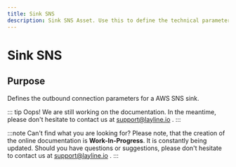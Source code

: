 ```yaml
---
title: Sink SNS
description: Sink SNS Asset. Use this to define the technical parameters for a AWS SNS sink connection.
---
```


# Sink SNS

## Purpose

Defines the outbound connection parameters for a AWS SNS sink.

::: tip Oops! We are still working on the documentation.
In the meantime, please don't hesitate to contact us at support@layline.io .
:::


:::note Can't find what you are looking for?
Please note, that the creation of the online documentation is **Work-In-Progress**. It is constantly being updated.
Should you have questions or suggestions, please don't hesitate to contact us at support@layline.io .
:::

